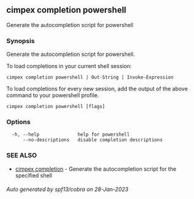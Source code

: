 ## cimpex completion powershell

Generate the autocompletion script for powershell

### Synopsis

Generate the autocompletion script for powershell.

To load completions in your current shell session:

	cimpex completion powershell | Out-String | Invoke-Expression

To load completions for every new session, add the output of the above command
to your powershell profile.


```
cimpex completion powershell [flags]
```

### Options

```
  -h, --help              help for powershell
      --no-descriptions   disable completion descriptions
```

### SEE ALSO

* [cimpex completion](cimpex_completion.md)	 - Generate the autocompletion script for the specified shell

###### Auto generated by spf13/cobra on 28-Jan-2023
